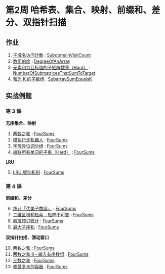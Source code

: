 # 第2周 哈希表、集合、映射、前缀和、差分、双指针扫描

## 作业

1. [子域名访问计数](https://leetcode.com/problems/subdomain-visit-count/) : [SubdomainVisitCount](./src/main/java/com/inbetter/homework/algorithm/SubdomainVisitCount.java )
2. [数组的度](https://leetcode.com/problems/degree-of-an-array/) : [DegreeOfAnArray](./src/main/java/com/inbetter/homework/algorithm/DegreeOfAnArray.java)
3. [元素和为目标值的子矩阵数量（Hard）](https://leetcode.com/problems/number-of-submatrices-that-sum-to-target/) : [NumberOfSubmatricesThatSumToTarget](./src/main/java/com/inbetter/homework/algorithm/NumberOfSubmatricesThatSumToTarget.java)
4. [和为 K 的子数组](https://leetcode.com/problems/subarray-sum-equals-k/) : [SubarraySumEqualsK](./src/main/java/com/inbetter/homework/algorithm/SubarraySumEqualsK.java)

## 实战例题

### 第 3 课

**无序集合、映射**

1. [两数之和](https://leetcode.com/problems/two-sum/description/) : [FourSums](./src/main/java/com/inbetter/homework/algorithm/FourSums.java)
2. [模拟行走机器人](https://leetcode.com/problems/walking-robot-simulation/) : [FourSums](./src/main/java/com/inbetter/homework/algorithm/FourSums.java)
3. [字母异位词分组](https://leetcode.com/problems/group-anagrams/) : [FourSums](./src/main/java/com/inbetter/homework/algorithm/FourSums.java)
4. [串联所有单词的子串（Hard）](https://leetcode.com/problems/substring-with-concatenation-of-all-words/) : [FourSums](./src/main/java/com/inbetter/homework/algorithm/FourSums.java)

**LRU**

5. [LRU 缓存机制](https://leetcode.com/problems/lru-cache/) : [FourSums](./src/main/java/com/inbetter/homework/algorithm/FourSums.java)

### 第 4 课

**前缀和、差分**

6. [统计「优美子数组」](https://leetcode.com/problems/count-number-of-nice-subarrays/) : [FourSums](./src/main/java/com/inbetter/homework/algorithm/FourSums.java)
7. [二维区域和检索 - 矩阵不可变](https://leetcode.com/problems/range-sum-query-2d-immutable/) : [FourSums](./src/main/java/com/inbetter/homework/algorithm/FourSums.java)
8. [航班预订统计](https://leetcode.com/problems/corporate-flight-bookings/) : [FourSums](./src/main/java/com/inbetter/homework/algorithm/FourSums.java)
9. [最大子序和](https://leetcode.com/problems/maximum-subarray/) : [FourSums](./src/main/java/com/inbetter/homework/algorithm/FourSums.java)

**双指针扫描、滑动窗口**

10. [两数之和](https://leetcode.com/problems/two-sum/) : [FourSums](./src/main/java/com/inbetter/homework/algorithm/FourSums.java)
11. [两数之和 II - 输入有序数组](https://leetcode.com/problems/two-sum-ii-input-array-is-sorted/) : [FourSums](./src/main/java/com/inbetter/homework/algorithm/FourSums.java)
12. [三数之和](https://leetcode.com/problems/3sum/) : [FourSums](./src/main/java/com/inbetter/homework/algorithm/FourSums.java)
13. [盛最多水的容器](https://leetcode.com/problems/container-with-most-water/) : [FourSums](./src/main/java/com/inbetter/homework/algorithm/FourSums.java)
                                                                                                                                                                                                                                                                                                                                                                                                                                                                                                                                                                                                                                                                                                                                                                                                                                                                                                                                                                                                                                                                                                                                                                                     